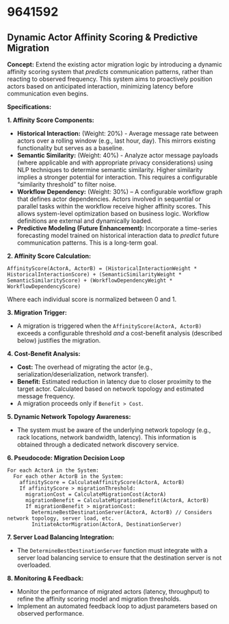 # 9641592

## Dynamic Actor Affinity Scoring & Predictive Migration

**Concept:** Extend the existing actor migration logic by introducing a dynamic affinity scoring system that *predicts* communication patterns, rather than reacting to observed frequency. This system aims to proactively position actors based on anticipated interaction, minimizing latency before communication even begins.

**Specifications:**

**1. Affinity Score Components:**

*   **Historical Interaction:** (Weight: 20%) -  Average message rate between actors over a rolling window (e.g., last hour, day).  This mirrors existing functionality but serves as a baseline.
*   **Semantic Similarity:** (Weight: 40%) - Analyze actor message payloads (where applicable and with appropriate privacy considerations) using NLP techniques to determine semantic similarity. Higher similarity implies a stronger potential for interaction.  This requires a configurable “similarity threshold” to filter noise.
*   **Workflow Dependency:** (Weight: 30%) –  A configurable workflow graph that defines actor dependencies.  Actors involved in sequential or parallel tasks within the workflow receive higher affinity scores. This allows system-level optimization based on business logic.  Workflow definitions are external and dynamically loaded.
*   **Predictive Modeling (Future Enhancement):** Incorporate a time-series forecasting model trained on historical interaction data to *predict* future communication patterns. This is a long-term goal.

**2. Affinity Score Calculation:**

`AffinityScore(ActorA, ActorB) = (HistoricalInteractionWeight * HistoricalInteractionScore) + (SemanticSimilarityWeight * SemanticSimilarityScore) + (WorkflowDependencyWeight * WorkflowDependencyScore)`

Where each individual score is normalized between 0 and 1.

**3. Migration Trigger:**

*   A migration is triggered when the `AffinityScore(ActorA, ActorB)` exceeds a configurable threshold *and* a cost-benefit analysis (described below) justifies the migration.

**4. Cost-Benefit Analysis:**

*   **Cost:**  The overhead of migrating the actor (e.g., serialization/deserialization, network transfer).
*   **Benefit:**  Estimated reduction in latency due to closer proximity to the target actor.  Calculated based on network topology and estimated message frequency.
*   A migration proceeds only if `Benefit > Cost`.

**5. Dynamic Network Topology Awareness:**

*   The system must be aware of the underlying network topology (e.g., rack locations, network bandwidth, latency).  This information is obtained through a dedicated network discovery service.

**6. Pseudocode: Migration Decision Loop**

```
For each ActorA in the System:
  For each other ActorB in the System:
    affinityScore = CalculateAffinityScore(ActorA, ActorB)
    If affinityScore > migrationThreshold:
      migrationCost = CalculateMigrationCost(ActorA)
      migrationBenefit = CalculateMigrationBenefit(ActorA, ActorB)
      If migrationBenefit > migrationCost:
        DetermineBestDestinationServer(ActorA, ActorB) // Considers network topology, server load, etc.
        InitiateActorMigration(ActorA, DestinationServer)
```

**7. Server Load Balancing Integration:**

*   The `DetermineBestDestinationServer` function must integrate with a server load balancing service to ensure that the destination server is not overloaded.

**8. Monitoring & Feedback:**

*   Monitor the performance of migrated actors (latency, throughput) to refine the affinity scoring model and migration thresholds.
*   Implement an automated feedback loop to adjust parameters based on observed performance.